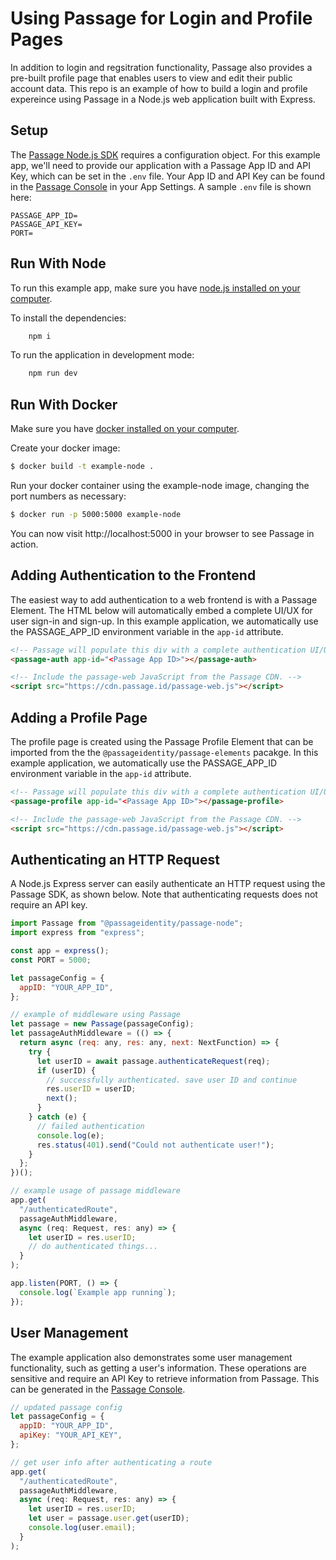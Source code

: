 
# Using Passage for Login and Profile Pages

In addition to login and regsitration functionality, Passage also provides a pre-built profile page that enables users to view and edit their public account data. This repo is an example of how to build a login and profile expereince using Passage in a Node.js web application built with Express.

## Setup

The [Passage Node.js SDK](https://www.npmjs.com/package/@passageidentity/passage-node) requires a configuration object. For this example app, we'll need to provide our application with a Passage App ID and API Key, which can be set in the `.env` file. Your App ID and API Key can be found in the [Passage Console](https://console.passage.id) in your App Settings. A sample `.env` file is shown here:

```
PASSAGE_APP_ID=
PASSAGE_API_KEY=
PORT=
```

## Run With Node

To run this example app, make sure you have [node.js installed on your computer](https://nodejs.org/en/download/).

To install the dependencies:

```bash
    npm i
```

To run the application in development mode:

```bash
    npm run dev
```

## Run With Docker

Make sure you have [docker installed on your computer](https://docs.docker.com/get-docker/).

Create your docker image:

```bash
$ docker build -t example-node .
```

Run your docker container using the example-node image, changing the port numbers as necessary:

```bash
$ docker run -p 5000:5000 example-node
```

You can now visit http://localhost:5000 in your browser to see Passage in action.

## Adding Authentication to the Frontend

The easiest way to add authentication to a web frontend is with a Passage Element. The HTML below will automatically embed a complete UI/UX for user sign-in and sign-up. In this example application, we automatically use the PASSAGE_APP_ID environment variable in the `app-id` attribute.

```html
<!-- Passage will populate this div with a complete authentication UI/UX. -->
<passage-auth app-id="<Passage App ID>"></passage-auth>

<!-- Include the passage-web JavaScript from the Passage CDN. -->
<script src="https://cdn.passage.id/passage-web.js"></script>
```

## Adding a Profile Page

The profile page is created using the Passage Profile Element that can be imported from the the `@passageidentity/passage-elements` pacakge. In this example application, we automatically use the PASSAGE_APP_ID environment variable in the `app-id` attribute.

```html
<!-- Passage will populate this div with a complete authentication UI/UX. -->
<passage-profile app-id="<Passage App ID>"></passage-profile>

<!-- Include the passage-web JavaScript from the Passage CDN. -->
<script src="https://cdn.passage.id/passage-web.js"></script>
```


## Authenticating an HTTP Request

A Node.js Express server can easily authenticate an HTTP request using the Passage SDK, as shown below. Note that authenticating requests does not require an API key.

```javascript
import Passage from "@passageidentity/passage-node";
import express from "express";

const app = express();
const PORT = 5000;

let passageConfig = {
  appID: "YOUR_APP_ID",
};

// example of middleware using Passage
let passage = new Passage(passageConfig);
let passageAuthMiddleware = (() => {
  return async (req: any, res: any, next: NextFunction) => {
    try {
      let userID = await passage.authenticateRequest(req);
      if (userID) {
        // successfully authenticated. save user ID and continue
        res.userID = userID;
        next();
      }
    } catch (e) {
      // failed authentication
      console.log(e);
      res.status(401).send("Could not authenticate user!");
    }
  };
})();

// example usage of passage middleware
app.get(
  "/authenticatedRoute",
  passageAuthMiddleware,
  async (req: Request, res: any) => {
    let userID = res.userID;
    // do authenticated things...
  }
);

app.listen(PORT, () => {
  console.log(`Example app running`);
});
```

## User Management

The example application also demonstrates some user management functionality, such as getting a user's information. These operations are sensitive and require an API Key to retrieve information from Passage. This can be generated in the [Passage Console](https://console.passage.id).

```javascript
// updated passage config
let passageConfig = {
  appID: "YOUR_APP_ID",
  apiKey: "YOUR_API_KEY",
};

// get user info after authenticating a route
app.get(
  "/authenticatedRoute",
  passageAuthMiddleware,
  async (req: Request, res: any) => {
    let userID = res.userID;
    let user = passage.user.get(userID);
    console.log(user.email);
  }
);
```

